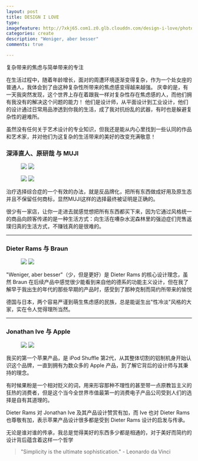 ```yaml
---
layout: post
title: DESIGN I LOVE
type: 
imagefeature: http://7xkj65.com1.z0.glb.clouddn.com/design-i-love/photos/vitruvian-man.jpg?imageMogr2/thumbnail/!60p
categories: create
description: "Weniger, aber besser"
comments: true

---
```


复杂带来的焦虑与简单带来的专注

在生活过程中，随着年龄增长，面对的周遭环境逐渐变得复杂，作为一个处女座的普通人，我体会到了由这种复杂性所带来的焦虑感变得越来越强。
庆幸的是，有一天我突然发现，这个世界上存在着跟我一样对复杂性存在焦虑感的人，而他们拥有我没有的解决这个问题的能力！
他们是设计师，从平面设计到工业设计，他们的设计通过日常用品渗透到你我的生活，成了我对抗纷乱的武器，有时也是躲避复杂性的避难所。

虽然没有任何关于艺术设计的专业知识，但我还是能从内心里找到一些认同的作品和艺术家，并对他们为这复杂的生活带来的美好的改变充满敬意！

### 深泽直人、原研哉 与 MUJI

<figure class="half">
   <a href="http://7xkj65.com1.z0.glb.clouddn.com/design-i-love/photos/naoto-fukasawa.jpg"><img src="http://7xkj65.com1.z0.glb.clouddn.com/design-i-love/photos/naoto-fukasawa.jpg?imageMogr2/thumbnail/!60p"></a>
   <a href="http://7xkj65.com1.z0.glb.clouddn.com/design-i-love/photos/muji-cd-player.jpg"><img src="http://7xkj65.com1.z0.glb.clouddn.com/design-i-love/photos/muji-cd-player.jpg?imageMogr2/thumbnail/!30p"></a>
</figure>

<figure class="half">
   <a href="http://7xkj65.com1.z0.glb.clouddn.com/design-i-love/photos/kenya-hara.jpg"><img src="http://7xkj65.com1.z0.glb.clouddn.com/design-i-love/photos/kenya-hara.jpg?imageMogr2/thumbnail/!80p"></a>
   <a href="http://7xkj65.com1.z0.glb.clouddn.com/design-i-love/photos/muji-design.jpg"><img src="http://7xkj65.com1.z0.glb.clouddn.com/design-i-love/photos/muji-design.jpg?imageMogr2/thumbnail/!80p"></a>
</figure>

治疗选择综合症的一个有效的办法，就是反品牌化，把所有东西做成好用及原生态并且不保留任何商标，显然MUJI这样的选择最终被证明是正确的。

很少有一家店，让你一走进去就感觉想把所有东西都买下来，因为它通过风格统一的商品向顾客传递的是一种生活方式：向生活在嘈杂水泥森林里的强迫症们兜售返璞归真的生活方式，不赚钱真的是很难的。

----

### Dieter Rams 与 Braun

<figure class="half">
   <a href="http://7xkj65.com1.z0.glb.clouddn.com/design-i-love/photos/dieter-rams.jpg"><img src="http://7xkj65.com1.z0.glb.clouddn.com/design-i-love/photos/dieter-rams.jpg?imageMogr2/thumbnail/!90p"></a>
   <a href="http://7xkj65.com1.z0.glb.clouddn.com/design-i-love/photos/braun-design.jpg"><img src="http://7xkj65.com1.z0.glb.clouddn.com/design-i-love/photos/braun-design.jpg?imageMogr2/thumbnail/!60p"></a>
</figure>

"Weniger, aber besser"（少，但是更好）是 Dieter Rams 的核心设计理念，虽然 Braun 在后续产品中感觉很少能看到来自他的德系的功能主义设计，但在我了解早于我出生的年代的那些早期的产品时，感受到了那种克制而简约所带来的愉悦

德国与日本，两个容易严谨到萌生焦虑感的民族，总是能诞生出"性冷淡"风格的大家，实在令人觉得理所当然。

----

### Jonathan Ive 与 Apple

<figure class="half">
   <a href="http://7xkj65.com1.z0.glb.clouddn.com/design-i-love/photos/jony-ive.jpg"><img src="http://7xkj65.com1.z0.glb.clouddn.com/design-i-love/photos/jony-ive.jpg?imageMogr2/thumbnail/!60p"></a>
   <a href="http://7xkj65.com1.z0.glb.clouddn.com/design-i-love/photos/apple-design.jpeg"><img src="http://7xkj65.com1.z0.glb.clouddn.com/design-i-love/photos/apple-design.jpeg?imageMogr2/thumbnail/!60p"></a>
</figure>

我买的第一个苹果产品，是 iPod Shuffle 第2代，从其整体切割的铝制机身开始认识这个品牌，一直到拥有为数众多的 Apple 产品，到了解它背后的设计师与其秉持的理念。

有时候果粉是一个相对贬义的词，用来形容那种不理性的甚至带一点原教旨主义的狂热的消费者，但是这个当今全世界市值最第一的消费电子产品公司受到人们的选择是自有其道理的。

Dieter Rams 对 Jonathan Ive 及其产品设计赞赏有加，而 Ive 也对 Dieter Rams 也尊敬有加，表示苹果产品设计很多都是受到 Dieter Rams 设计的启发与传承。

无论是谁对谁的传承，我总是觉得美好的东西多少都是相通的，对于美好而简约的设计背后蕴含着这样一个哲学


> "Simplicity is the ultimate sophistication."  - Leonardo da Vinci
